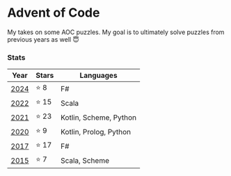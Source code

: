 # Advent of Code

My takes on some AOC puzzles. My goal is to ultimately solve puzzles from previous years as well 😇

### Stats

Year | Stars | Languages
-----|------|---------|
[2024](https://github.com/sergiosja/AdventOfCode/tree/main/2024) | ⭐ 8 | F#
[2022](https://github.com/sergiosja/AdventOfCode/tree/main/2022) | ⭐ 15 | Scala
[2021](https://github.com/sergiosja/AdventOfCode/tree/main/2021) | ⭐ 23 | Kotlin, Scheme, Python
[2020](https://github.com/sergiosja/AdventOfCode/tree/main/2020) | ⭐ 9 | Kotlin, Prolog, Python
[2017](https://github.com/sergiosja/AdventOfCode/tree/main/2017) | ⭐ 17 | F#
[2015](https://github.com/sergiosja/AdventOfCode/tree/main/2015) | ⭐ 7 | Scala, Scheme
